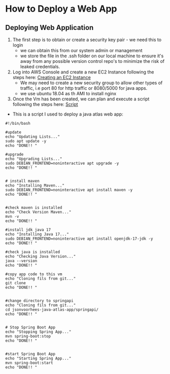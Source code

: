 # How to Deploy a Web App

## Deploying Web Application
1. The first step is to obtain or create a security key pair - we need this to login
   - we can obtain this from our system admin or management
   - we store the file in the .ssh folder on our local machine to ensure it's away from any possible version control repo's to minimize the risk of leaked credentials.
2. Log into AWS Console and create a new EC2 Instance following the steps here:
[Creating an EC2 Instance](<../../Day 2/AWS-EC2-Instance/Creating-an-EC2-Instance/README.md>)
   - We may need to create a new security group to allow other types of traffic, i.e port 80 for http traffic or 8080/5000 for java apps.
   - we use ubuntu 18.04 as th AMI to install nginx
3. Once the Vm has been created, we can plan and execute a script following the steps here: 
[Script](<../../Day 3/Scripts/README.md>)

- This is a script I used to deploy a java atlas web app: 

```
#!/bin/bash

#update
echo "Updating Lists..."
sudo apt update -y
echo "DONE!! "

#upgrade
echo "Upgrading Lists..."
sudo DEBIAN_FRONTEND=noninteractive apt upgrade -y
echo "DONE!! "


# install maven
echo "Installing Maven..."
sudo DEBIAN_FRONTEND=noninteractive apt install maven -y
echo "DONE!! "


#check maven is installed
echo "Check Version Maven..."
mvn -v
echo "DONE!! "

#install jdk java 17
echo "Installing Java 17..."
sudo DEBIAN_FRONTEND=noninteractive apt install openjdk-17-jdk -y
echo "DONE!! "

#check java is installed
echo "Checking Java Version..."
java --version
echo "DONE!! "

#copy app code to this vm
echo "Cloning fils from git..."
git clone 
echo "DONE!! "


#change directory to springapi
echo "Cloning fils from git..."
cd jsonvoorhees-java-atlas-app/springapi/
echo "DONE!! "


# Stop Spring Boot App
echo "Stopping Spring App..."
mvn spring-boot:stop
echo "DONE!! "


#start Spring Boot App
echo "Starting Spring App..."
mvn spring-boot:start
echo "DONE!! "
```